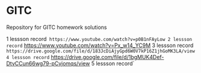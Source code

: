 # GITC
Repository for GITC homework solutions

1 lessson record` https://www.youtube.com/watch?v=p0B1nFAyLow
2 lessson record` https://www.youtube.com/watch?v=Px_w14_YC9M
3 lessson record` https://drive.google.com/file/d/183JcDiAjyGpd6W0V7kP16Z1jhGoMK3LA/view
4 lessson record` https://drive.google.com/file/d/1bgMUK4Def-DtvCCun66wg79-pCvjomqs/view
5 lessson record`

